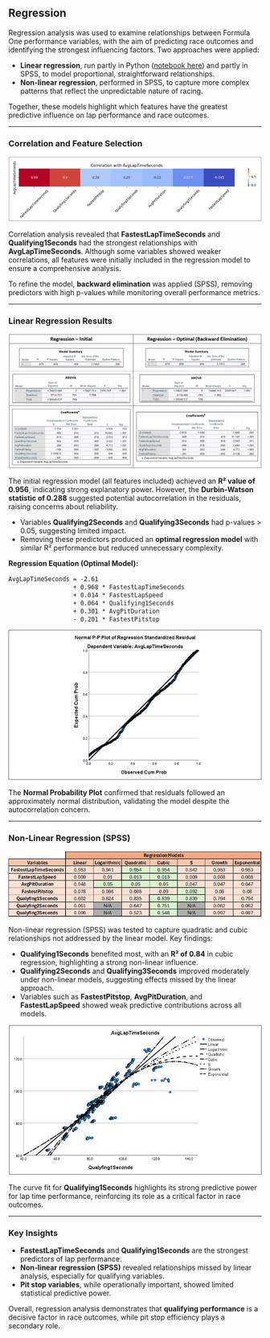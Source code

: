 ## Regression

Regression analysis was used to examine relationships between Formula One performance variables, with the aim of predicting race outcomes and identifying the strongest influencing factors. Two approaches were applied:  
- **Linear regression**, run partly in Python ([notebook here](https://github.com/Vipin-P1/f1-driver-performance-analysis/blob/main/code/Linear%20Regression.ipynb)) and partly in SPSS, to model proportional, straightforward relationships.  
- **Non-linear regression**, performed in SPSS, to capture more complex patterns that reflect the unpredictable nature of racing.  

Together, these models highlight which features have the greatest predictive influence on lap performance and race outcomes.

---

### Correlation and Feature Selection

![Correlation Heatmap](https://github.com/Vipin-P1/f1-driver-performance-analysis/blob/main/outputs/visuals/Correlation%20Heatmap%20-%20Avg%20Laptime%20Seconds.jpg)

Correlation analysis revealed that **FastestLapTimeSeconds** and **Qualifying1Seconds** had the strongest relationships with **AvgLapTimeSeconds**. Although some variables showed weaker correlations, all features were initially included in the regression model to ensure a comprehensive analysis.  

To refine the model, **backward elimination** was applied (SPSS), removing predictors with high p-values while monitoring overall performance metrics.

---

### Linear Regression Results

![Regression Tables](https://github.com/Vipin-P1/f1-driver-performance-analysis/blob/main/outputs/tables/Regression%20Tables.jpg)

The initial regression model (all features included) achieved an **R² value of 0.956**, indicating strong explanatory power. However, the **Durbin-Watson statistic of 0.288** suggested potential autocorrelation in the residuals, raising concerns about reliability.  

- Variables **Qualifying2Seconds** and **Qualifying3Seconds** had p-values > 0.05, suggesting limited impact.  
- Removing these predictors produced an **optimal regression model** with similar R² performance but reduced unnecessary complexity.  

**Regression Equation (Optimal Model):**

```text
AvgLapTimeSeconds = -2.61  
                  + 0.968 * FastestLapTimeSeconds  
                  + 0.014 * FastestLapSpeed  
                  + 0.064 * Qualifying1Seconds  
                  + 0.301 * AvgPitDuration  
                  - 0.201 * FastestPitstop
```

![Normal P-P Plot](https://github.com/Vipin-P1/f1-driver-performance-analysis/blob/main/outputs/visuals/Normal%20P-P%20Plot%20Regression.jpg)

The **Normal Probability Plot** confirmed that residuals followed an approximately normal distribution, validating the model despite the autocorrelation concern.  

---

### Non-Linear Regression (SPSS)

![Non-Linear Regression Scores](https://github.com/Vipin-P1/f1-driver-performance-analysis/blob/main/outputs/tables/Non-Linear%20regression%20scores.jpg)

Non-linear regression (SPSS) was tested to capture quadratic and cubic relationships not addressed by the linear model. Key findings:  
- **Qualifying1Seconds** benefited most, with an **R² of 0.84** in cubic regression, highlighting a strong non-linear influence.  
- **Qualifying2Seconds** and **Qualifying3Seconds** improved moderately under non-linear models, suggesting effects missed by the linear approach.  
- Variables such as **FastestPitstop**, **AvgPitDuration**, and **FastestLapSpeed** showed weak predictive contributions across all models.  

![Curve Fit – Nonlinear Regression](https://github.com/Vipin-P1/f1-driver-performance-analysis/blob/main/outputs/visuals/Curve%20Fit%20-%20Non-linear%20regression.jpg)

The curve fit for **Qualifying1Seconds** highlights its strong predictive power for lap time performance, reinforcing its role as a critical factor in race outcomes.

---

### Key Insights

- **FastestLapTimeSeconds** and **Qualifying1Seconds** are the strongest predictors of lap performance.  
- **Non-linear regression (SPSS)** revealed relationships missed by linear analysis, especially for qualifying variables.  
- **Pit stop variables**, while operationally important, showed limited statistical predictive power.  

Overall, regression analysis demonstrates that **qualifying performance** is a decisive factor in race outcomes, while pit stop efficiency plays a secondary role.
